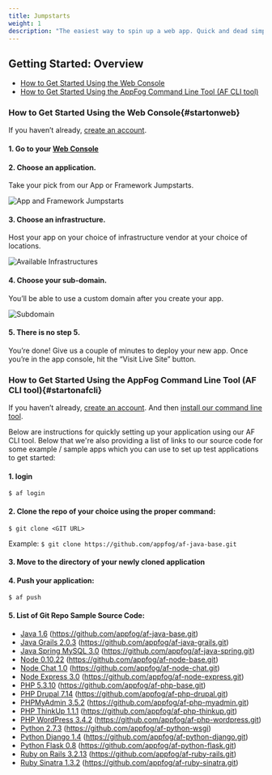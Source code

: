 ```yaml
---
title: Jumpstarts
weight: 1
description: "The easiest way to spin up a web app. Quick and dead simple."
---
```


## Getting Started: Overview

* [How to Get Started Using the Web Console](#startonweb)
* [How to Get Started Using the AppFog Command Line Tool (AF CLI tool)](#startonafcli)

### How to Get Started Using the Web Console{#startonweb}

If you haven’t already, [create an account](http://console.appfog.com/signup).

#### 1. Go to your [Web Console](https://console.appfog.com/)

#### 2. Choose an application.

Take your pick from our App or Framework Jumpstarts.

<img class="screenshot" src="/img/apps-frameworks.png" alt="App and Framework Jumpstarts"/>

#### 3. Choose an infrastructure.

Host your app on your choice of infrastructure vendor at your choice of locations.

<img class="screenshot" src="/img/infrastructure.png" alt="Available Infrastructures"/>

#### 4. Choose your sub-domain.

You’ll be able to use a custom domain after you create your app.

<img class="screenshot" src="/img/subdomain.png" alt="Subdomain"/>

#### 5. There is no step 5.

You’re done! Give us a couple of minutes to deploy your new app. Once you’re in the app console, hit the “Visit Live Site” button.


### How to Get Started Using the AppFog Command Line Tool (AF CLI tool){#startonafcli}

If you haven’t already, [create an account](http://console.appfog.com/signup).
And then [install our command line tool](/getting-started/af-cli).

Below are instructions for quickly setting up your application using our AF CLI tool. Below that we're also providing a list of links to our source code for some example / sample apps which you can use to set up test applications to get started:

#### 1. login 
`$ af login`
 
#### 2. Clone the repo of your choice using the proper command:  
`$ git clone <GIT URL>` 

Example: `$ git clone https://github.com/appfog/af-java-base.git`

#### 3. Move to the directory of your newly cloned application
 
#### 4. Push your application: 
`$ af push`
 
#### 5. List of Git Repo Sample Source Code:

* [Java 1.6](https://github.com/appfog/af-java-base.git) (https://github.com/appfog/af-java-base.git)
* [Java Grails 2.0.3](https://github.com/appfog/af-java-grails.git) (https://github.com/appfog/af-java-grails.git)
* [Java Spring MySQL 3.0](https://github.com/appfog/af-java-spring.git) (https://github.com/appfog/af-java-spring.git)
* [Node 0.10.22](https://github.com/appfog/af-node-base.git) (https://github.com/appfog/af-node-base.git)
* [Node Chat 1.0](https://github.com/appfog/af-node-chat.git) (https://github.com/appfog/af-node-chat.git)
* [Node Express 3.0](https://github.com/appfog/af-node-express.git) (https://github.com/appfog/af-node-express.git)
* [PHP 5.3.10](https://github.com/appfog/af-php-base.git) (https://github.com/appfog/af-php-base.git)
* [PHP Drupal 7.14](https://github.com/appfog/af-php-drupal.git) (https://github.com/appfog/af-php-drupal.git)
* [PHPMyAdmin 3.5.2](https://github.com/appfog/af-php-myadmin.git) (https://github.com/appfog/af-php-myadmin.git)
* [PHP ThinkUp 1.1.1](https://github.com/appfog/af-php-thinkup.git) (https://github.com/appfog/af-php-thinkup.git)
* [PHP WordPress 3.4.2](https://github.com/appfog/af-php-wordpress.git) (https://github.com/appfog/af-php-wordpress.git)
* [Python 2.7.3](https://github.com/appfog/af-python-wsgi) (https://github.com/appfog/af-python-wsgi)
* [Python Django 1.4](https://github.com/appfog/af-python-django.git) (https://github.com/appfog/af-python-django.git)
* [Python Flask 0.8](https://github.com/appfog/af-python-flask.git) (https://github.com/appfog/af-python-flask.git)
* [Ruby on Rails 3.2.13](https://github.com/appfog/af-ruby-rails.git) (https://github.com/appfog/af-ruby-rails.git)
* [Ruby Sinatra 1.3.2](https://github.com/appfog/af-ruby-sinatra.git) (https://github.com/appfog/af-ruby-sinatra.git)

